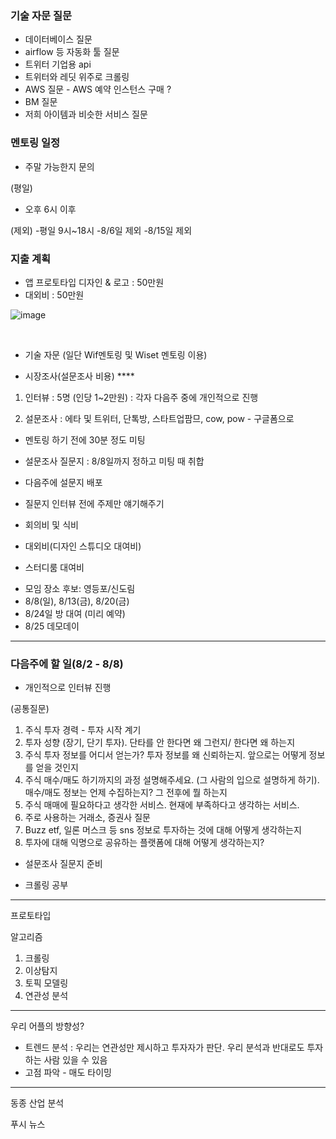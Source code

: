 ### 기술 자문 질문
- 데이터베이스 질문
- airflow 등 자동화 툴 질문
- 트위터 기업용 api 
- 트위터와 레딧 위주로 크롤링
- AWS 질문 - AWS  예약 인스턴스 구매 ?
- BM 질문
- 저희 아이템과 비슷한 서비스 질문

### 멘토링 일정
- 주말 가능한지 문의 

(평일)
- 오후 6시 이후

(제외)
-평일 9시~18시
-8/6일 제외
-8/15일 제외



### 지출 계획
- 앱 프로토타입 디자인 & 로고 : 50만원
- 대외비 : 50만원


![image](https://user-images.githubusercontent.com/73813367/127762144-d3cf83a2-6a1a-4981-9405-f676399c18a1.png)

<br>

- 기술 자문 (일단 Wif멘토링 및 Wiset 멘토링 이용)
 


- 시장조사(설문조사 비용) ****
1) 인터뷰 : 5명 (인당 1~2만원) : 각자 다음주 중에 개인적으로 진행


2) 설문조사 : 에타 및 트위터, 단톡방, 스타트업팜므, cow, pow - 구글폼으로 


- 멘토링 하기 전에 30분 정도 미팅


- 설문조사 질문지 : 8/8일까지 정하고 미팅 때 취합
- 다음주에 설문지 배포

- 질문지 
인터뷰 전에 주제만 얘기해주기



- 회의비 및 식비 
- 대외비(디자인 스튜디오 대여비)

- 스터디룸 대여비

* 모임 장소 후보: 영등포/신도림 
* 8/8(일), 8/13(금), 8/20(금)
* 8/24일 방 대여 (미리 예약)
* 8/25 데모데이

---
### 다음주에 할 일(8/2 - 8/8)
* 개인적으로 인터뷰 진행 

(공통질문)
1. 주식 투자 경력 - 투자 시작 계기
2. 투자 성향 (장기, 단기 투자). 단타를 안 한다면 왜 그런지/ 한다면 왜 하는지
3. 주식 투자 정보를 어디서 얻는가? 투자 정보를 왜 신뢰하는지. 앞으로는 어떻게 정보를 얻을 것인지
4. 주식 매수/매도 하기까지의 과정 설명해주세요. (그 사람의 입으로 설명하게 하기). 매수/매도 정보는 언제 수집하는지? 그 전후에 뭘 하는지
5. 주식 매매에 필요하다고 생각한 서비스. 현재에 부족하다고 생각하는 서비스.
6. 주로 사용하는 거래소, 증권사 질문
7. Buzz etf, 일론 머스크 등 sns 정보로 투자하는 것에 대해 어떻게 생각하는지
8. 투자에 대해 익명으로 공유하는 플랫폼에 대해 어떻게 생각하는지?


* 설문조사 질문지 준비

* 크롤링 공부

---

프로토타입


알고리즘

1. 크롤링
2. 이상탐지
3. 토픽 모델링
4. 연관성 분석

---
우리 어플의 방향성?

* 트렌드 분석 : 우리는 연관성만 제시하고 투자자가 판단. 우리 분석과 반대로도 투자하는 사람 있을 수 있음
* 고점 파악 - 매도 타이밍 

---
동종 산업 분석

푸시 뉴스




